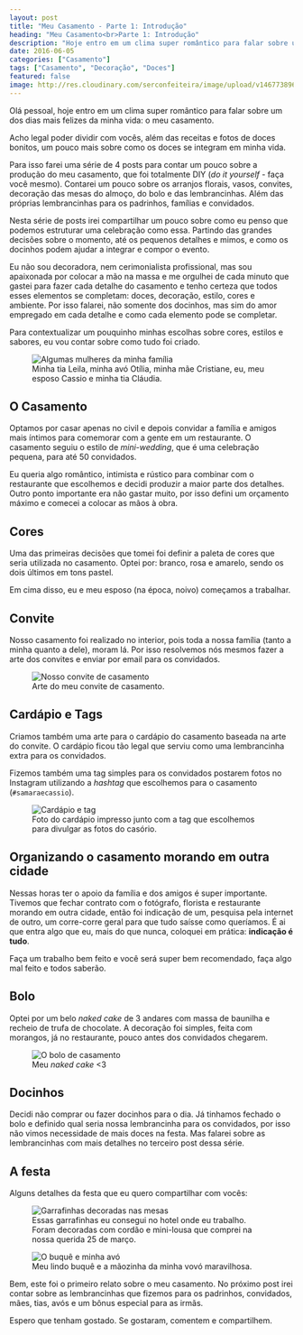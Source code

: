 ```yaml
---
layout: post
title: "Meu Casamento - Parte 1: Introdução"
heading: "Meu Casamento<br>Parte 1: Introdução"
description: "Hoje entro em um clima super romântico para falar sobre um dos dias mais felizes da minha vida: o meu casamento."
date: 2016-06-05
categories: ["Casamento"]
tags: ["Casamento", "Decoração", "Doces"]
featured: false
image: http://res.cloudinary.com/serconfeiteira/image/upload/v1467738960/casamento01_banner_cs2kn1.jpg
---
```


Olá pessoal, hoje entro em um clima super romântico para falar sobre um dos dias mais felizes da minha vida: o meu casamento.

Acho legal poder dividir com vocês, além das receitas e fotos de doces bonitos, um pouco mais sobre como os doces se integram em minha vida.

Para isso farei uma série de 4 posts para contar um pouco sobre a produção do meu casamento, que foi totalmente DIY (_do it yourself_ - faça você mesmo). Contarei um pouco sobre os arranjos florais, vasos, convites, decoração das mesas do almoço, do bolo e das lembrancinhas. Além das próprias lembrancinhas para os padrinhos, famílias e convidados.

Nesta série de posts irei compartilhar um pouco sobre como eu penso que podemos estruturar uma celebração como essa. Partindo das grandes decisões sobre o momento, até os pequenos detalhes e mimos, e como os docinhos podem ajudar a integrar e compor o evento.

Eu não sou decoradora, nem cerimonialista profissional, mas sou apaixonada por colocar a mão na massa e me orgulhei de cada minuto que gastei para fazer cada detalhe do casamento e tenho certeza que todos esses elementos se completam: doces, decoração, estilo, cores e ambiente. Por isso falarei, não somente dos docinhos, mas sim do amor empregado em cada detalhe e como cada elemento pode se completar.

Para contextualizar um pouquinho minhas escolhas sobre cores, estilos e sabores, eu vou contar sobre como tudo foi criado.

<figure>
  <img src="http://res.cloudinary.com/serconfeiteira/image/upload/v1467738960/casamento01_01_intvea.jpg" alt="Algumas mulheres da minha família">
  <figcaption>Minha tia Leila, minha avó Otília, minha mãe Cristiane, eu, meu esposo Cassio e minha tia Cláudia.</figcaption>
</figure>

## O Casamento

Optamos por casar apenas no civil e depois convidar a família e amigos mais íntimos para comemorar com a gente em um restaurante. O casamento seguiu o estilo de _mini-wedding_, que é uma celebração pequena, para até 50 convidados.

Eu queria algo romântico, intimista e rústico para combinar com o restaurante que escolhemos e decidi produzir a maior parte dos detalhes. Outro ponto importante era não gastar muito, por isso defini um orçamento máximo e comecei a colocar as mãos à obra.

## Cores

Uma das primeiras decisões que tomei foi definir a paleta de cores que seria utilizada no casamento. Optei por: branco, rosa e amarelo, sendo os dois últimos em tons pastel.

Em cima disso, eu e meu esposo (na época, noivo) começamos a trabalhar.

## Convite

Nosso casamento foi realizado no interior, pois toda a nossa família (tanto a minha quanto a dele), moram lá. Por isso resolvemos nós mesmos fazer a arte dos convites e enviar por email para os convidados.

<figure>
  <img src="http://res.cloudinary.com/serconfeiteira/image/upload/v1467738960/casamento01_02_uvsxj6.jpg" alt="Nosso convite de casamento">
  <figcaption>Arte do meu convite de casamento.</figcaption>
</figure>

## Cardápio e Tags

Criamos também uma arte para o cardápio do casamento baseada na arte do convite. O cardápio ficou tão legal que serviu como uma lembrancinha extra para os convidados.

Fizemos também uma tag simples para os convidados postarem fotos no Instagram utilizando a _hashtag_ que escolhemos para o casamento (`#samaraecassio`).

<figure>
  <img src="http://res.cloudinary.com/serconfeiteira/image/upload/v1467738960/casamento01_03_cjinnb.jpg" alt="Cardápio e tag">
  <figcaption>Foto do cardápio impresso junto com a tag que escolhemos para divulgar as fotos do casório.</figcaption>
</figure>

## Organizando o casamento morando em outra cidade

Nessas horas ter o apoio da família e dos amigos é super importante. Tivemos que fechar contrato com o fotógrafo, florista e restaurante morando em outra cidade, então foi indicação de um, pesquisa pela internet de outro, um corre-corre geral para que tudo saísse como queríamos. É ai que entra algo que eu, mais do que nunca, coloquei em prática: **indicação é tudo**.

Faça um trabalho bem feito e você será super bem recomendado, faça algo mal feito e todos saberão.

## Bolo

Optei por um belo _naked cake_ de 3 andares com massa de baunilha e recheio de trufa de chocolate. A decoração foi simples, feita com morangos, já no restaurante, pouco antes dos convidados chegarem.

<figure>
  <img src="http://res.cloudinary.com/serconfeiteira/image/upload/v1467738960/casamento01_04_mfybio.jpg" alt="O bolo de casamento">
  <figcaption>Meu <em>naked cake</em> <3</figcaption>
</figure>

## Docinhos

Decidi não comprar ou fazer docinhos para o dia. Já tinhamos fechado o bolo e definido qual seria nossa lembrancinha para os convidados, por isso não vimos necessidade de mais doces na festa. Mas falarei sobre as lembrancinhas com mais detalhes no terceiro post dessa série.

## A festa

Alguns detalhes da festa que eu quero compartilhar com vocês:

<figure>
  <img src="http://res.cloudinary.com/serconfeiteira/image/upload/v1467738960/casamento01_05_mgy2ku.jpg" alt="Garrafinhas decoradas nas mesas">
  <figcaption>Essas garrafinhas eu consegui no hotel onde eu trabalho. Foram decoradas com cordão e mini-lousa que comprei na nossa querida 25 de março.</figcaption>
</figure>

<figure>
  <img src="http://res.cloudinary.com/serconfeiteira/image/upload/v1467738960/casamento01_06_xai5aw.jpg" alt="O buquê e minha avó">
  <figcaption>Meu lindo buquê e a mãozinha da minha vovó maravilhosa.</figcaption>
</figure>

Bem, este foi o primeiro relato sobre o meu casamento. No próximo post irei contar sobre as lembrancinhas que fizemos para os padrinhos, convidados, mães, tias, avós e um bônus especial para as irmãs.

Espero que tenham gostado. Se gostaram, comentem e compartilhem.
